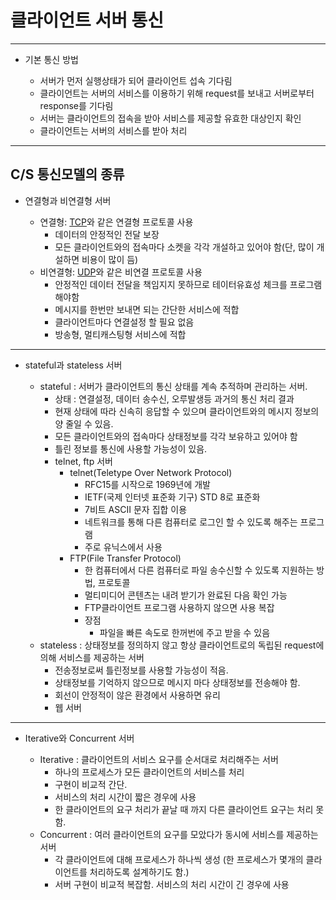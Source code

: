 # 클라이언트 서버 통신
-------------------------------------------------------
  * 기본 통신 방법
  
    * 서버가 먼저 실행상태가 되어 클라이언트 섭속 기다림
    * 클라이언트는 서버의 서비스를 이용하기 위해 request를 보내고 서버로부터 response를 기다림
    * 서버는 클라이언트의 접속을 받아 서비스를 제공할 유효한 대상인지 확인
    * 클라이언트는 서버의 서비스를 받아 처리 
 ------------------------------------------------------
  C/S 통신모델의 종류
  ------------------------------------------------------
  * 연결형과 비연결형 서버
  
      * 연결형: [TCP](https://github.com/sem1308/Assignment/blob/master/Documents/TCP.md)와 같은 연결형 프로토콜 사용
        * 데이터의 안정적인 전달 보장
        * 모든 클라이언트와의 접속마다 소켓을 각각 개설하고 있어야 함(단, 많이 개설하면 비용이 많이 듬)
      * 비연결형: [UDP](https://github.com/sem1308/Assignment/blob/master/Documents/UDP.md)와 같은 비연결 프로토콜 사용
        * 안정적인 데이터 전달을 책임지지 못하므로 테이터유효성 체크를 프로그램해야함
        * 메시지를 한번만 보내면 되는 간단한 서비스에 적합
        * 클라이언트마다 연결설정 할 필요 없음
        * 방송형, 멀티캐스팅형 서비스에 적합 
   -------------------------------------------------------
  * stateful과 stateless 서버
  
      - stateful : 서버가 클라이언트의 통신 상태를 계속 추적하며 관리하는 서버.
        * 상태 : 연결설정, 데이터 송수신, 오루발생등 과거의 통신 처리 결과
        * 현재 상태에 따라 신속히 응답할 수 있으며 클라이언트와의 메시지 정보의양 줄일 수 있음.
        * 모든 클라이언트와의 접속마다 상태정보를 각각 보유하고 있어야 함
        * 틀린 정보를 통신에 사용할 가능성이 있음.
        * telnet, ftp 서버
          * telnet(Teletype Over Network Protocol)
            * RFC15를 시작으로 1969년에 개발
            * IETF(국제 인터넷 표준화 기구) STD 8로 표준화         
            * 7비트 ASCII 문자 집합 이용
            * 네트워크를 통해 다른 컴퓨터로 로그인 할 수 있도록 해주는 프로그램 
            * 주로 유닉스에서 사용
          * FTP(File Transfer Protocol)
            * 한 컴퓨터에서 다른 컴퓨터로 파일 송수신할 수 있도록 지원하는 방법, 프로토콜
            * 멀티미디어 콘텐츠는 내려 받기가 완료된 다음 확인 가능
            * FTP클라이언트 프로그램 사용하지 않으면 사용 복잡
            * 장점
              * 파일을 빠른 속도로 한꺼번에 주고 받을 수 있음
      - stateless : 상태정보를 정의하지 않고 항상 클라이언트로의 독립된 request에 의해 서비스를 제공하는 서버
        * 전송정보로써 틀린정보를 사용할 가능성이 적음.
        * 상태정보를 기억하지 않으므로 메시지 마다 상태정보를 전송해야 함.
        * 회선이 안정적이 않은 환경에서 사용하면 유리
        * 웹 서버
   -------------------------------------------------------
  * Iterative와 Concurrent 서버
  
      * Iterative : 클라이언트의 서비스 요구를 순서대로 처리해주는 서버
        * 하나의 프로세스가 모든 클라이언트의 서비스를 처리
        * 구현이 비교적 간단.
        * 서비스의 처리 시간이 짧은 경우에 사용
        * 한 클라이언트의 요구 처리가 끝날 때 까지 다른 클라이언트 요구는 처리 못함.
      * Concurrent : 여러 클라이언트의 요구를 모았다가 동시에 서비스를 제공하는 서버
        * 각 클라이언트에 대해 프로세스가 하나씩 생성
         (한 프로세스가 몇개의 클라이언트를 처리하도록 설계하기도 함.)
        * 서버 구현이 비교적 복잡함.
         서비스의 처리 시간이 긴 경우에 사용

    
    

